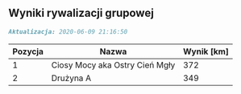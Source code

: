 ## Wyniki rywalizacji grupowej

```markdown
Aktualizacja: 2020-06-09 21:16:50
```

Pozycja | Nazwa | Wynik [km] |
------------ | -------------  | -------------
 1 |Ciosy Mocy aka Ostry Cień Mgły | 372 
 2 |Drużyna A | 349